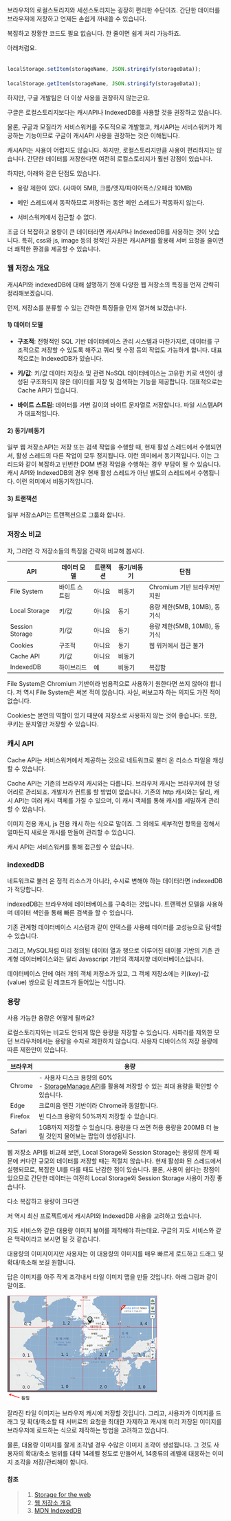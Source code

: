 
브라우저의 로컬스토리지와 세션스토리지는 굉장히 편리한 수단이죠. 간단한 데이터를 브라우저에 저장하고 언제든 손쉽게 꺼내쓸 수 있습니다. 

복잡하고 장황한 코드도 필요 없습니다. 한 줄이면 쉽게 처리 가능하죠.

아래처럼요.

  
```javascript

localStorage.setItem(storageName, JSON.stringify(storageData));

localStorage.getItem(storageName, JSON.stringify(storageData));

```
하지만, 구글 개발팀은 더 이상 사용을 권장하지 않는군요.

구글은 로컬스토리지보다는 캐시API나 IndexedDB를 사용할 것을 권장하고 있습니다.

물론, 구글과 모질라가 서비스워커를 주도적으로 개발했고, 캐시API는 서비스워커가 제공하는 기능이므로 구글이 캐시API 사용을 권장하는 것은 이해됩니다.

캐시API는 사용이 어렵지도 않습니다. 하지만, 로컬스토리지만큼 사용이 편리하지는 않습니다. 간단한 데이터를 저장한다면 여전히 로컬스토리지가 훨씬 강점이 있습니다.

 하지만, 아래와 같은 단점도 있습니다.

 - 용량 제한이 있다. (사파이 5MB, 크롬/엣지/파이어폭스/오페라 10MB)

- 메인 스레드에서 동작하므로 저장하는 동안 메인 스레드가 작동하지 않는다.

- 서비스워커에서 접근할 수 없다.

조금 더 복잡하고 용량이 큰 데이터라면 캐시API나 IndexedDB를 사용하는 것이 낫습니다. 특히, css와 js, image 등의 정적인 자원은 캐시API를 활용해 서버 요청을 줄이면 더 쾌적한 환경을 제공할 수 있습니다.

### 웹 저장소 개요

캐시API와 indexedDB에 대해 설명하기 전에 다양한 웹 저장소의 특징을 먼저 간략히 정리해보겠습니다.

먼저, 저장소를 분류할 수 있는 간략한 특징들을 먼저 열거해 보겠습니다. 

#### 1) 데이터 모델

- <strong>구조적</strong>:  전형적인 SQL 기반 데이터베이스 관리 시스템과 마찬가지로, 데이터를 구조적으로 저장할 수 있도록 해주고 쿼리 및 수정 등의 작업도 가능하게 합니다. 대표적으로는 IndexedDB가 있습니다. 

- <strong>키/값</strong>: 키/값 데이터 저장소 및 관련 NoSQL 데이터베이스는 고유한 키로 색인이 생성된 구조화되지 않은 데이터를 저장 및 검색하는 기능을 제공합니다. 대표적으로는 Cache API가 있습니다.

- <strong>바이트 스트림</strong>: 데이터를 가변 길이의 바이트 문자열로 저장합니다. 파일 시스템API가 대표적입니다.

#### 2) 동기/비동기

일부 웹 저장소API는 저장 또는 검색 작업을 수행할 때, 현재 활성 스레드에서 수행되면서, 활성 스레드의 다른 작업이 모두 정지됩니다. 이런 의미에서 동기적입니다. 
이는 그리드와 같이 복잡하고 빈번한 DOM 변경 작업을 수행하는 경우 부담이 될 수 있습니다.
캐시 API와 IndexedDB의 경우 현재 활성 스레드가 아닌 별도의 스레드에서 수행됩니다. 이런 의미에서 비동기적입니다.

#### 3) 트랜잭션

일부 저장소API는 트랜잭션으로 그룹화 합니다. 

### 저장소 비교

자, 그러면 각 저장소들의 특징을 간략히 비교해 봅시다.

| API | 데이터 모델 | 트랜잭션 | 동기/비동기 | 단점 |
|--|--|--|--|--|
| File System | 바이트 스트림 | 아니요 | 비동기 | Chromium 기반 브라우저만 지원 |
| Local Storage | 키/값 | 아니요 | 동기 | 용량 제한(5MB, 10MB), 동기식 |
| Session Storage | 키/값 | 아니요 | 동기 | 용량 제한(5MB, 10MB), 동기식 |
| Cookies | 구조적 | 아니요 | 동기 | 웹 워커에서 접근 불가 |
| Cache API | 키/값 | 아니요 | 비동기 | |
| IndexedDB | 하이브리드 | 예 | 비동기 | 복잡함 |

File System은 Chromium 기반이라 범용적으로 사용하기 원한다면 쓰지 않아야 합니다. 저 역시 File System은 써본 적이 없습니다. 
사실, 써보고자 하는 의지도 가진 적이 없습니다. 

Cookies는 본연의 역할이 있기 때문에 저장소로 사용하지 않는 것이 좋습니다. 또한, 쿠키는 문자열만 저장할 수 있습니다. 


### 캐시 API 

Cache API는 서비스워커에서 제공하는 것으로 네트워크로 불러 온 리소스 파일을 캐싱할 수 있습니다. 

Cache API는 기존의 브라우저 캐시와는 다릅니다. 브라우저 캐시는 브라우저에 한 덩어리로 관리되죠. 개발자가 컨트롤 할 방법이 없습니다. 기존의 http 캐시와는 달리, 캐시 API는 여러 캐시 객체를 가질 수 있으며, 이 캐시 객체를 통해 캐시를 세밀하게 관리할 수 있습니다. 

이미지 전용 캐시, js 전용 캐시 하는 식으로 말이죠. 그 외에도 세부적인 항목을 정해서 얼마든지 새로운 캐시를 만들어 관리할 수 있습니다. 

캐시 API는 서비스워커를 통해 접근할 수 있습니다. 

### indexedDB

네트워크로 불러 온 정적 리소스가 아니라, 수시로 변해야 하는 데이터라면 indexedDB가 적당합니다. 

indexedDB는 브라우저에 데이터베이스를 구축하는 것입니다. 트랜젝션 모델을 사용하며 데이터 색인을 통해 빠른 검색을 할 수 있습니다.

기존 관계형 데이터베이스 시스텸과 같이 인덱스를 사용해 데이터를 고성능으로 탐색할 수 있습니다. 

그리고, MySQL처럼 미리 정의된 데이터 열과 행으로 이루어진 테이블 기반의 기존 관계형 데이터베이스와는 달리 Javascript 기반의 객체지향 데이터베이스입니다.

데이터베이스 안에 여러 개의 객체 저장소가 있고, 그 객체 저장소에는 키(key)-값(value) 쌍으로 된 레코드가 들어있는 식입니다. 

### 용량

사용 가능한 용량은 어떻게 될까요? 

로컬스토리지와는 비교도 안되게 많은 용량을 저장할 수 있습니다. 사파리를 제외한 모던 브라우저에서는 용량을 수치로 제한하지 않습니다. 사용자 디바이스의 저장 용량에 따른 제한만이 있습니다.

| 브라우저 | 용량 |
|--|--|
| Chrome | - 사용자 디스크 용량의 60% <br>- [StorageManage API](https://developer.mozilla.org/en-US/docs/Web/API/StorageManager/estimate)를 활용해 저장할 수 있는 최대 용량을 확인할 수 있습니다. |
| Edge | 크로미움 엔진 기반이라 Chrome과 동일합니다. |
| Firefox | 빈 디스크 용량의 50%까지 저장할 수 있습니다. |
| Safari | 1GB까지 저장할 수 있습니다. 용량을 다 쓰면 허용 용량을 200MB 더 늘릴 것인지 물어보는 팝업이 생성됩니다. |


웹 저장소 API를 비교해 보면, Local Storage와 Session Storage는 용량의 한계 때문에 커다란 규모의 데이터를 저장할 때는 적절치 않습니다. 
현재 활성화 된 스레드에서 실행되므로, 복잡한 UI를 다룰 때도 난감한 점이 있습니다. 물론, 사용이 쉽다는 장점이 있으므로 간단한 데이터는 여전히 Local Storage와 Session Storage 사용이 가장 좋습니다. 

다소 복잡하고 용량이 크다면

저 역시 최신 프로젝트에서 캐시API와 IndexedDB 사용을 고려하고 있습니다.
  

지도 서비스와 같은 대용량 이미지 뷰어를 제작해야 하는데요. 구글의 지도 서비스와 같은 맥락이라고 보시면 될 것 같습니다.

대용량의 이미지이지만 사용자는 이 대용량의 이미지를 매우 빠르게 로드하고 드래그 및 확대/축소해 보길 원합니다. 

답은 이미지를 아주 작게 조각내서 타일 이미지 맵을 만들 것입니다. 아래 그림과 같이 말이죠.

  
![이미지타일 개념도](/img/202101/map.png)

잘라진 타일 이미지는 브라우저 캐시에 저장할 것입니다. 그리고, 사용자가 이미지를 드래그 및 확대/축소할 때 서버로의 요청을 최대한 자제하고 캐시에 미리 저장된 이미지를 브라우저에 로드하는 식으로 제작하는 방법을 고려하고 있습니다.

물론, 대용량 이미지를 잘게 조각낼 경우 수많은 이미지 조각이 생성됩니다. 그 것도 사용자의 확대/축소 범위를 대략 14레벨 정도로 만들어서, 14종류의 레벨에 대응하는 이미지 조각을 저장/관리해야 합니다.
 

#### 참조

> 1) [Storage for the web](https://web.dev/storage-for-the-web/)<br>
> 2) [웹 저장소 개요](https://developers.google.com/web/fundamentals/instant-and-offline/web-storage?hl=ko)<br>
> 3) [MDN IndexedDB](https://developer.mozilla.org/ko/docs/Web/API/IndexedDB_API)